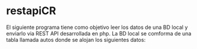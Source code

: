 # restapiCR
El siguiente programa tiene como objetivo leer los datos de una BD local y enviarlo via REST API desarrollada en php.
La BD local se comforma de una tabla llamada autos donde se alojan los siguientes datos:
